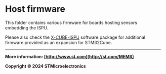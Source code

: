 # Host firmware

This folder contains various firmware for boards hosting sensors embedding the ISPU.

Please also check the [X-CUBE-ISPU](https://www.st.com/en/embedded-software/x-cube-ispu.html) software package for additional firmware provided as an expansion for STM32Cube.

------

**More information: [http://www.st.com](http://st.com/MEMS)**

**Copyright © 2024 STMicroelectronics**
